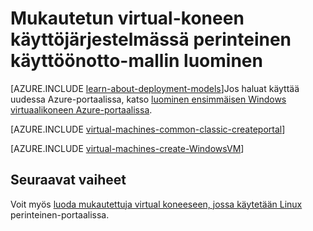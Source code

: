 <properties
    pageTitle="Luo mukautettu Windows-virtual machine | Microsoft Azure"
    description="Opettele luomaan mukautettuja Windows-virtual machine Azure perinteinen-portaalista perinteinen käyttöönotto-mallin."
    services="virtual-machines-windows"
    documentationCenter=""
    authors="cynthn"
    manager="timlt"
    editor="tysonn"
    tags="azure-service-management"/>

<tags
    ms.service="virtual-machines-windows"
    ms.workload="infrastructure-services"
    ms.tgt_pltfrm="vm-windows"
    ms.devlang="na"
    ms.topic="article"
    ms.date="09/27/2016"
    ms.author="cynthn"/>

# <a name="create-a-custom-virtual-machine-running-windows-using-the-classic-deployment-model"></a>Mukautetun virtual-koneen käyttöjärjestelmässä perinteinen käyttöönotto-mallin luominen

[AZURE.INCLUDE [learn-about-deployment-models](../../includes/learn-about-deployment-models-classic-include.md)]Jos haluat käyttää uudessa Azure-portaalissa, katso [luominen ensimmäisen Windows virtuaalikoneen Azure-portaalissa](virtual-machines-windows-hero-tutorial.md).

[AZURE.INCLUDE [virtual-machines-common-classic-createportal](../../includes/virtual-machines-common-classic-createportal.md)]


[AZURE.INCLUDE [virtual-machines-create-WindowsVM](../../includes/virtual-machines-create-windowsvm.md)]

## <a name="next-steps"></a>Seuraavat vaiheet

Voit myös [luoda mukautettuja virtual koneeseen, jossa käytetään Linux](virtual-machines-linux-classic-createportal.md) perinteinen-portaalissa.